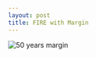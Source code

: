 ```yaml
---
layout: post
title: FIRE with Margin
---
```


![50 years margin](http://skinnyfatfire.com/images/50%20years.png)
